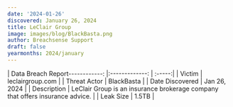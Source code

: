 ```yaml
---
date: '2024-01-26'
discovered: January 26, 2024
title: LeClair Group
image: images/blog/BlackBasta.png
author: Breachsense Support
draft: false
yearmonths: 2024/january
---
```


| Data Breach Report------------:     |:-------------:    | :-----:|
| Victim      | leclairgroup.com      | 
| Threat Actor      | BlackBasta      | 
| Date Discovered      | Jan 26, 2024      | 
| Description      | LeClair Group is an insurance brokerage company that offers insurance advice.      | 
| Leak Size      | 1.5TB      | 

